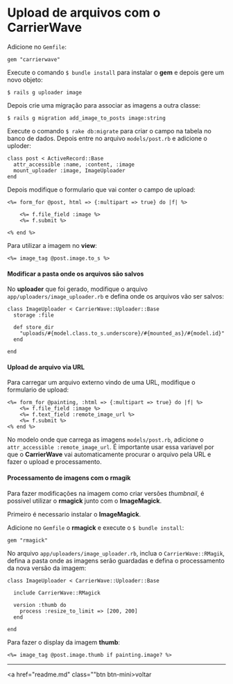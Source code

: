 # Upload de arquivos com o CarrierWave

Adicione no ```Gemfile```:

	gem "carrierwave"

Execute o comando ```$ bundle install``` para instalar o **gem** e depois gere um novo objeto:

```$ rails g uploader image```

Depois crie uma migração para associar as imagens a outra classe:

```$ rails g migration add_image_to_posts image:string```

Execute o  comando ```$ rake db:migrate``` para criar o campo na tabela no banco de dados. Depois entre no arquivo ```models/post.rb``` e adicione o uploder:

	class post < ActiveRecord::Base
	  attr_accessible :name, :content, :image
	  mount_uploader :image, ImageUploader
	end

Depois modifique o formulario que vai conter o campo de upload:

	<%= form_for @post, html => {:multipart => true} do |f| %>
	
		<%= f.file_field :image %>
		<%= f.submit %>
		
	<% end %>

Para utilizar a imagem no **view**:

	<%= image_tag @post.image.to_s %>

#### Modificar a pasta onde os arquivos são salvos

No **uploader** que foi gerado, modifique o arquivo ```app/uploaders/image_uploader.rb``` e defina onde os arquivos vão ser salvos:

	class ImageUploader < CarrierWave::Uploader::Base
	  storage :file
	
	  def store_dir
	    "uploads/#{model.class.to_s.underscore}/#{mounted_as}/#{model.id}"
	  end

	end

#### Upload de arquivo via URL

Para carregar um arquivo externo vindo de uma URL, modifique o formulario de upload:

	<%= form_for @painting, :html => {:multipart => true} do |f| %>
		<%= f.file_field :image %>
	    <%= f.text_field :remote_image_url %>
	  	<%= f.submit %>
	<% end %>

No modelo onde que carrega as imagens ```models/post.rb```, adicione o ```attr_accessible :remote_image_url```. É importante usar essa variavel por que o **CarrierWave** vai automaticamente procurar o arquivo pela URL e fazer o upload e processamento.

#### Processamento de imagens com o rmagik

Para fazer modificações na imagem como criar versões *thumbnail*, é possivel utilizar o **rmagick** junto com o **ImageMagick**.

Primeiro é necessario instalar o **ImageMagick**.

Adicione no ```Gemfile``` o **rmagick** e execute o ```$ bundle install```:

	gem "rmagick"

No arquivo ```app/uploaders/image_uploader.rb```, inclua o ```CarrierWave::RMagik```, defina a pasta onde as imagens serão guardadas e defina o processamento da nova versão da imagem:

	class ImageUploader < CarrierWave::Uploader::Base

	  include CarrierWave::RMagick

	  version :thumb do
	    process :resize_to_limit => [200, 200]
	  end

	end

Para fazer o display da imagem **thumb**:

	<%= image_tag @post.image.thumb if painting.image? %>

------

<a href="readme.md" class=""btn btn-mini>voltar</a>